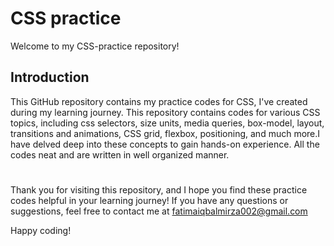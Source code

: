 
# CSS practice
Welcome to my CSS-practice repository!
 
 ## Introduction
This GitHub repository contains my practice codes for CSS, I've created during my learning journey. This repository contains codes for various CSS topics, 
including css selectors, size units, media queries, box-model, layout, transitions and animations, CSS grid, flexbox, positioning, and much more.I have delved deep into these concepts to gain hands-on experience. All the codes neat and are written in well organized manner.

# 
Thank you for visiting this repository, and I hope you find these practice codes helpful in your learning journey! If you have any questions or suggestions, 
feel free to contact me at fatimaiqbalmirza002@gmail.com

Happy coding!
